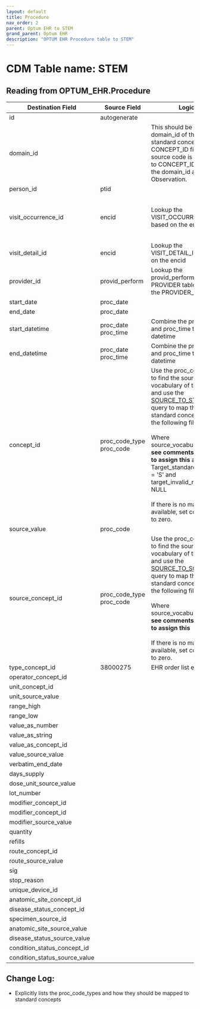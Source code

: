 ```yaml
---
layout: default
title: Procedure
nav_order: 2
parent: Optum EHR to STEM
grand_parent: Optum EHR
description: "OPTUM EHR Procedure table to STEM"
---
```


# CDM Table name: STEM

## Reading from OPTUM_EHR.Procedure

|     Destination Field    |     Source Field    |     Logic    |     Comment    |
|-|-|-|-|
| id | autogenerate  | | |
| domain_id |   | This should be the domain_id of the standard concept in the CONCEPT_ID field. If a source code is mapped to CONCEPT_ID 0, put the domain_id as Observation.| |
| person_id | ptid | | |
| visit_occurrence_id | encid | Lookup the VISIT_OCCURRENCE_ID based on the encid |If encid is blank then use proc_date to determine which VISIT_OCCURRENCE_ID the record should be associated to|
| visit_detail_id| encid | Lookup the VISIT_DETAIL_ID based on the encid|If encid is blank then leave VISIT_DETAIL_ID blank|
| provider_id | provid_perform | Lookup the provid_perform in the PROVIDER table to get the PROVIDER_ID |If provid_perform is blank then leave PROVIDER_ID blank|
| start_date | proc_date  | | |
| end_date | proc_date | | | 
| start_datetime | proc_date proc_time | Combine the proc_date and proc_time to create a datetime| |
| end_datetime | proc_date proc_time | Combine the proc_date and proc_time to create a datetime| |
| concept_id | proc_code_type <br> proc_code|Use the proc_code_type to find the source vocabulary of the code and use the [SOURCE_TO_STANDARD](https://github.com/OHDSI/ETL-LambdaBuilder/blob/master/docs/Standard%20Queries/SOURCE_TO_STANDARD.sql) query to map the code to standard concept(s) with the following filters: <br> <br>  Where source_vocabulary_id = **see comments for how to assign this**  and Target_standard_concept = 'S'  and target_invalid_reason is NULL<br><br>If there is no mapping available, set concept_id to zero.| Use the following logic to match proc_code_type with the appropriate SOURCE_VOCABULARY_ID: 'CPT4' = CPT4<br>'HCPCS' = HCPCS<br>'ICD10' = ICD10PCS<br>'ICD9' = ICD9Proc<br>'REV' = Revenue Code<br>'SNOMED' = SNOMED<br><br>For proc_code_type = ICD10, strip dot from lookup<br><br>For proc_code_type = ICD9, leave dots in lookup. |
|source_value|proc_code|||
| source_concept_id | proc_code_type <br> proc_code|Use the proc_code_type to find the source vocabulary of the code and use the [SOURCE_TO_SOURCE](https://github.com/OHDSI/ETL-LambdaBuilder/blob/master/docs/Standard%20Queries/SOURCE_TO_SOURCE.sql) query to map the code to standard concept(s) with the following filters: <br> <br>  Where source_vocabulary_id = **see comments for how to assign this**<br><br> If there is no mapping available, set concept_id to zero.|Use the following logic to match proc_code_type with the appropriate SOURCE_VOCABULARY_ID: 'CPT4' = CPT4<br>'HCPCS' = HCPCS<br>'ICD10' = ICD10PCS<br>'ICD9' = ICD9Proc<br>'REV' = Revenue Code<br>'SNOMED' = SNOMED<br><br>For proc_code_type = ICD10, strip dot from lookup<br><br>For proc_code_type = ICD9, leave dots in lookup. |
| type_concept_id | 38000275 | EHR order list entry| | 
| operator_concept_id |  | | |
| unit_concept_id |   | | |
| unit_source_value |  | | |
| range_high |  | | | 
| range_low |  | | |
| value_as_number |  | | |
| value_as_string |  | | |
| value_as_concept_id |  | | |
| value_source_value |  | | |
| verbatim_end_date |   | | |
| days_supply |  | | |
| dose_unit_source_value |  | | |
| lot_number |  | | |
| modifier_concept_id |   | | |
| modifier_concept_id |  | | |
| modifier_source_value |  | | |
| quantity |  | | |
| refills |  | | |
| route_concept_id |  | | |
| route_source_value |  | | |
| sig |   | | |
| stop_reason |  | | |
| unique_device_id |  | | |
| anatomic_site_concept_id |  | | |
| disease_status_concept_id |   | | |
| specimen_source_id | | | |
| anatomic_site_source_value |  | | |
| disease_status_source_value |  | | |
| condition_status_concept_id |  | | |
| condition_status_source_value | | | |

## Change Log:
- Explicitly lists the proc_code_types and how they should be mapped to standard concepts